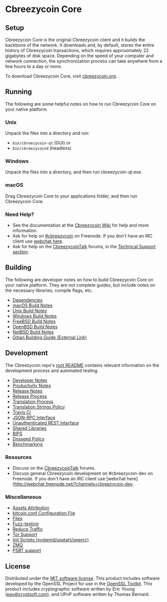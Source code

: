 Cbreezycoin Core
=============

Setup
---------------------
Cbreezycoin Core is the original Cbreezycoin client and it builds the backbone of the network. It downloads and, by default, stores the entire history of Cbreezycoin transactions, which requires approximately 22 gigabytes of disk space. Depending on the speed of your computer and network connection, the synchronization process can take anywhere from a few hours to a day or more.

To download Cbreezycoin Core, visit [cbreezycoin.org](https://cbreezycoin.org/).

Running
---------------------
The following are some helpful notes on how to run Cbreezycoin Core on your native platform.

### Unix

Unpack the files into a directory and run:

- `bin/cbreezycoin-qt` (GUI) or
- `bin/cbreezycoind` (headless)

### Windows

Unpack the files into a directory, and then run cbreezycoin-qt.exe.

### macOS

Drag Cbreezycoin Core to your applications folder, and then run Cbreezycoin Core.

### Need Help?

* See the documentation at the [Cbreezycoin Wiki](https://cbreezycoin.info/)
for help and more information.
* Ask for help on [#cbreezycoin](http://webchat.freenode.net?channels=cbreezycoin) on Freenode. If you don't have an IRC client use [webchat here](http://webchat.freenode.net?channels=cbreezycoin).
* Ask for help on the [CbreezycoinTalk](https://cbreezycointalk.io/) forums, in the [Technical Support section](https://cbreezycointalk.io/c/technical-support).

Building
---------------------
The following are developer notes on how to build Cbreezycoin Core on your native platform. They are not complete guides, but include notes on the necessary libraries, compile flags, etc.

- [Dependencies](dependencies.md)
- [macOS Build Notes](build-osx.md)
- [Unix Build Notes](build-unix.md)
- [Windows Build Notes](build-windows.md)
- [FreeBSD Build Notes](build-freebsd.md)
- [OpenBSD Build Notes](build-openbsd.md)
- [NetBSD Build Notes](build-netbsd.md)
- [Gitian Building Guide (External Link)](https://github.com/bitcoin-core/docs/blob/master/gitian-building.md)

Development
---------------------
The Cbreezycoin repo's [root README](/README.md) contains relevant information on the development process and automated testing.

- [Developer Notes](developer-notes.md)
- [Productivity Notes](productivity.md)
- [Release Notes](release-notes.md)
- [Release Process](release-process.md)
- [Translation Process](translation_process.md)
- [Translation Strings Policy](translation_strings_policy.md)
- [Travis CI](travis-ci.md)
- [JSON-RPC Interface](JSON-RPC-interface.md)
- [Unauthenticated REST Interface](REST-interface.md)
- [Shared Libraries](shared-libraries.md)
- [BIPS](bips.md)
- [Dnsseed Policy](dnsseed-policy.md)
- [Benchmarking](benchmarking.md)

### Resources
* Discuss on the [CbreezycoinTalk](https://cbreezycointalk.io/) forums.
* Discuss general Cbreezycoin development on #cbreezycoin-dev on Freenode. If you don't have an IRC client use [webchat here](http://webchat.freenode.net/?channels=cbreezycoin-dev.

### Miscellaneous
- [Assets Attribution](assets-attribution.md)
- [bitcoin.conf Configuration File](bitcoin-conf.md)
- [Files](files.md)
- [Fuzz-testing](fuzzing.md)
- [Reduce Traffic](reduce-traffic.md)
- [Tor Support](tor.md)
- [Init Scripts (systemd/upstart/openrc)](init.md)
- [ZMQ](zmq.md)
- [PSBT support](psbt.md)

License
---------------------
Distributed under the [MIT software license](/COPYING).
This product includes software developed by the OpenSSL Project for use in the [OpenSSL Toolkit](https://www.openssl.org/). This product includes
cryptographic software written by Eric Young ([eay@cryptsoft.com](mailto:eay@cryptsoft.com)), and UPnP software written by Thomas Bernard.
